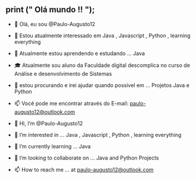 ## print (" Olá mundo !! ");

- 👋 Olá, eu sou @Paulo-Augusto12

- 👀 Estou atualmente interessado em Java , Javascript , Python , learning everything

- 🌱 Atualmente estou aprendendo e estudando ... Java

- 🎓 Atualmente sou aluno da Faculdade digital descomplica no curso de Análise e desenvolvimento de Sistemas

- 💞️ estou procurando e irei ajudar quando possível em ... Projetos Java e Python 

- 📫 Você pode me encontrar através do E-mail: paulo-augusto12@outlook.com
 
 
- 👋 Hi, I’m @Paulo-Augusto12

- 👀 I’m interested in ... Java , Javascript , Python , learning everything

- 🌱 I’m currently learning ... Java

- 💞️ I’m looking to collaborate on ... Java and Python Projects

- 📫 How to reach me ... at paulo-augusto12@outlook.com

<!---
Paulo-Augusto12/Paulo-Augusto12 is a ✨ special ✨ repository because its `README.md` (this file) appears on your GitHub profile.
You can click the Preview link to take a look at your changes.
--->
